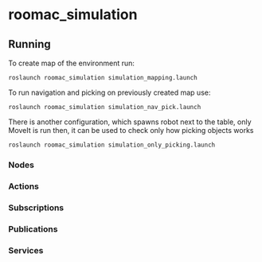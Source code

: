 # roomac_simulation

## Running

To create map of the environment run:
```
roslaunch roomac_simulation simulation_mapping.launch
```

To run navigation and picking on previously created map use:
```
roslaunch roomac_simulation simulation_nav_pick.launch
```

There is another configuration, which spawns robot next to the table, only MoveIt is run then, it can be used to check only how picking objects works
```
roslaunch roomac_simulation simulation_only_picking.launch
```

### Nodes

### Actions

### Subscriptions

### Publications

### Services
